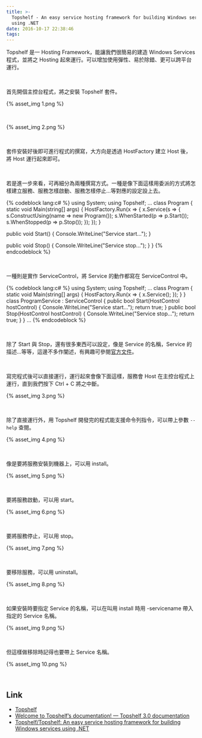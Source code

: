 ```yaml
---
title: >-
  Topshelf - An easy service hosting framework for building Windows services
  using .NET
date: 2016-10-17 22:38:46
tags:
---
```


Topshelf 是一 Hosting Framework，能讓我們很簡易的建造 Windows Services 程式，並將之 Hosting 起來運行。可以增加使用彈性、易於除錯、更可以跨平台運行。  

<!-- More -->

<br/>


首先開個主控台程式，將之安裝 Topshelf 套件。  

{% asset_img 1.png %}

<br/>


{% asset_img 2.png %}

<br/>


套件安裝好後即可進行程式的撰寫，大方向是透過 HostFactory 建立 Host 後，將 Host 運行起來即可。  

<br/>


若是進一步來看，可再細分為兩種撰寫方式。一種是像下面這樣用委派的方式將怎樣建立服務、服務怎樣啟動、服務怎樣停止...等對應的設定設上去。  

{% codeblock lang:c# %}
using System; 
using Topshelf;
…
class Program { 
  static void Main(string[] args) { 
    HostFactory.Run(x => { 
      x.Service<Program>(s => { 
        s.ConstructUsing(name => new Program()); 
        s.WhenStarted(p => p.Start()); 
        s.WhenStopped(p => p.Stop());
      }); 
    }); 
} 

  public void Start() { 
    Console.WriteLine("Service start..."); 
  } 

  public void Stop() { 
    Console.WriteLine("Service stop..."); 
  }
} 
{% endcodeblock %}

<br/>


一種則是實作 ServiceControl，將 Service 的動作都寫在 ServiceControl 中。  

{% codeblock lang:c# %}
using System; 
using Topshelf;
... 
class Program { 
  static void Main(string[] args) { 
    HostFactory.Run(x => { 
      x.Service<ProgramService>(); 
    }); 
  } 
} 
class ProgramService : ServiceControl { 
  public bool Start(HostControl hostControl) { 
    Console.WriteLine("Service start..."); 
    return true; 
  } 
  public bool Stop(HostControl hostControl) { 
     Console.WriteLine("Service stop..."); 
    return true; 
  } 
} 
...
{% endcodeblock %}

<br/>


除了 Start 與 Stop，還有很多東西可以設定，像是 Service 的名稱，Service 的描述...等等，這邊不多作闡述，有興趣可參閱[官方文件](https://topshelf.readthedocs.io/en/latest/index.html)。  

<br/>


寫完程式後可以直接運行，運行起來會像下面這樣，服務會 Host 在主控台程式上運行，直到我們按下 Ctrl + C 將之中斷。  

{% asset_img 3.png %}

<br/>


除了直接運行外，用 Topshelf 開發完的程式能支援命令列指令，可以帶上參數 `--help` 查閱。  

{% asset_img 4.png %}

<br/>


像是要將服務安裝到機器上，可以用 install。  

{% asset_img 5.png %}

<br/>


要將服務啟動，可以用 start。  

{% asset_img 6.png %}

<br/>


要將服務停止，可以用 stop。  

{% asset_img 7.png %}

<br/>


要移除服務，可以用 uninstall。  

{% asset_img 8.png %}

<br/>


如果安裝時要指定 Service 的名稱，可以在叫用 install 時用 -servicename 帶入指定的 Service 名稱。  

{% asset_img 9.png %}

<br/>


但這樣做移除時記得也要帶上 Service 名稱。  

{% asset_img 10.png %}

<br/>


Link
----
* [Topshelf](http://topshelf-project.com/)
* [Welcome to Topshelf’s documentation! — Topshelf 3.0 documentation](https://topshelf.readthedocs.io/en/latest/index.html)
* [Topshelf/Topshelf: An easy service hosting framework for building Windows services using .NET](https://github.com/Topshelf/Topshelf)
